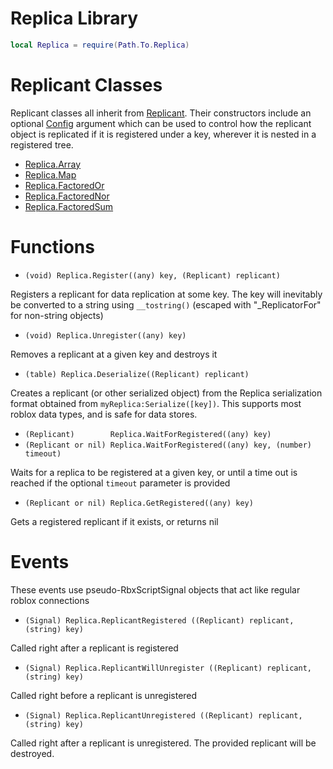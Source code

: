 # Replica Library

```lua
local Replica = require(Path.To.Replica)
```

# Replicant Classes

Replicant classes all inherit from [Replicant](https://github.com/headjoe3/Replica/blob/master/docs/Replicant.md). Their constructors include an optional [Config](https://github.com/headjoe3/Replica/blob/master/docs/Config.md) argument which can be used to control how the replicant object is replicated if it is registered under a key, wherever it is nested in a registered tree.

* [Replica.Array](https://github.com/headjoe3/Replica/blob/master/docs/Array.md)
* [Replica.Map](https://github.com/headjoe3/Replica/blob/master/docs/Map.md)
* [Replica.FactoredOr](https://github.com/headjoe3/Replica/blob/master/FactoredOr/Array.md)
* [Replica.FactoredNor](https://github.com/headjoe3/Replica/blob/master/FactoredNor/Array.md)
* [Replica.FactoredSum](https://github.com/headjoe3/Replica/blob/master/docs/FactoredSum.md)

# Functions
* `(void) Replica.Register((any) key, (Replicant) replicant)`

Registers a replicant for data replication at some key.
The key will inevitably be converted to a string using `__tostring()` (escaped with "_ReplicatorFor" for non-string objects)

* `(void) Replica.Unregister((any) key)`

Removes a replicant at a given key and destroys it

* `(table) Replica.Deserialize((Replicant) replicant)`

Creates a replicant (or other serialized object) from the Replica serialization format obtained from `myReplica:Serialize([key])`. This supports most roblox data types, and is safe for data stores.

* `(Replicant)        Replica.WaitForRegistered((any) key)`
* `(Replicant or nil) Replica.WaitForRegistered((any) key, (number) timeout)`

Waits for a replica to be registered at a given key, or until a time out is reached if the optional `timeout` parameter is provided

* `(Replicant or nil) Replica.GetRegistered((any) key)`

Gets a registered replicant if it exists, or returns nil

# Events

These events use pseudo-RbxScriptSignal objects that act like regular roblox connections

* `(Signal) Replica.ReplicantRegistered ((Replicant) replicant, (string) key)`

Called right after a replicant is registered

* `(Signal) Replica.ReplicantWillUnregister ((Replicant) replicant, (string) key)`

Called right before a replicant is unregistered

* `(Signal) Replica.ReplicantUnregistered ((Replicant) replicant, (string) key)`

Called right after a replicant is unregistered. The provided replicant will be destroyed.